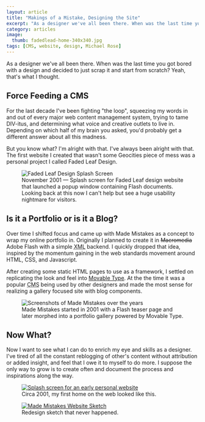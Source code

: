 ```yaml
---
layout: article
title: "Makings of a Mistake, Designing the Site"
excerpt: "As a designer we've all been there. When was the last time you got bored with a design and decided to just burn it and start anew?"
category: articles
image: 
  thumb: fadedlead-home-340x340.jpg
tags: [CMS, website, design, Michael Rose]
---
```


As a designer we've all been there. When was the last time you got bored with a design and decided to just scrap it and start from scratch? Yeah, that's what I thought.

## Force Feeding a CMS

For the last decade I've been fighting "the loop", squeezing my words in and out of every major web content management system, trying to tame DIV-itus, and determining what voice and creative outlets to live in. Depending on which half of my brain you asked, you'd probably get a different answer about all this madness.

But you know what? I'm alright with that. I've always been alright with that. The first website I created that wasn't some Geocities piece of mess was a personal project I called Faded Leaf Design.

<figure>
    <img src="{{ site.url }}/images/faded-leaf-design-2001.jpg" alt="Faded Leaf Design Splash Screen" />
    <figcaption>November 2001 &#8212; Splash screen for Faded Leaf design website that launched a popup window containing Flash documents. Looking back at this now I can't help but see a huge usability nightmare for visitors.</figcaption>
</figure>

## Is it a Portfolio or is it a Blog?

Over time I shifted focus and came up with Made Mistakes as a concept to wrap my online portfolio in. Originally I planned to create it in <del>Macromedia</del> Adobe Flash with a simple <abbr title="Extensible Markup Language">XML</abbr> backend. I quickly dropped that idea, inspired by the momentum gaining in the web standards movement around <abbr>HTML</abbr>, <abbr>CSS</abbr>, and Javascript.

After creating some static HTML pages to use as a framework, I settled on replicating the look and feel into [Movable Type](http://www.movabletype.org/). At the the time it was a popular <abbr title="Content Management System">CMS</abbr> being used by other designers and made the most sense for realizing a gallery focused site with blog components.

<figure>
    <img src="{{ site.url }}/images/made-mistakes-flash-xhtml.jpg" alt="Screenshots of Made Mistakes over the years" />
    <figcaption>Made Mistakes started in 2001 with a Flash teaser page and later morphed into a portfolio gallery powered by Movable Type.</figcaption>
</figure>

## Now What?

Now I want to see what I can do to enrich my eye and skills as a designer. I've tired of all the constant reblogging of other's content without attribution or added insight, and feel that I owe it to myself to do more. I suppose the only way to grow is to create often and document the process and inspirations along the way.

<figure>
    <a href="{{ site.url }}/images/bleedsapathy-splash-page.jpg"><img src="{{ site.url }}/images/bleedsapathy-splash-page.jpg" alt="Splash screen for an early personal website" /></a>
    <figcaption>Circa 2001, my first home on the web looked like this.</figcaption>
</figure>

<figure>
    <a href="{{ site.url }}/images/made-mistakes-sketch.jpg"><img src="{{ site.url }}/images/made-mistakes-sketch.jpg" alt="Made Mistakes Website Sketch" /></a>
    <figcaption>Redesign sketch that never happened.</figcaption>
</figure>